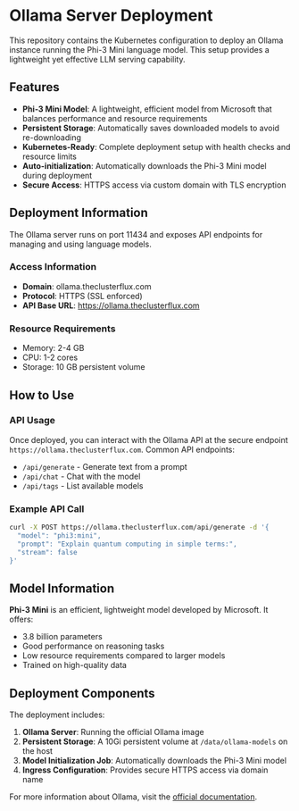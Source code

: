 # Ollama Server Deployment

This repository contains the Kubernetes configuration to deploy an Ollama instance running the Phi-3 Mini language model. This setup provides a lightweight yet effective LLM serving capability.

## Features

- **Phi-3 Mini Model**: A lightweight, efficient model from Microsoft that balances performance and resource requirements
- **Persistent Storage**: Automatically saves downloaded models to avoid re-downloading
- **Kubernetes-Ready**: Complete deployment setup with health checks and resource limits
- **Auto-initialization**: Automatically downloads the Phi-3 Mini model during deployment
- **Secure Access**: HTTPS access via custom domain with TLS encryption

## Deployment Information

The Ollama server runs on port 11434 and exposes API endpoints for managing and using language models.

### Access Information

- **Domain**: ollama.theclusterflux.com
- **Protocol**: HTTPS (SSL enforced)
- **API Base URL**: https://ollama.theclusterflux.com

### Resource Requirements

- Memory: 2-4 GB
- CPU: 1-2 cores
- Storage: 10 GB persistent volume

## How to Use

### API Usage

Once deployed, you can interact with the Ollama API at the secure endpoint `https://ollama.theclusterflux.com`. Common API endpoints:

- `/api/generate` - Generate text from a prompt
- `/api/chat` - Chat with the model
- `/api/tags` - List available models

### Example API Call

```bash
curl -X POST https://ollama.theclusterflux.com/api/generate -d '{
  "model": "phi3:mini",
  "prompt": "Explain quantum computing in simple terms:",
  "stream": false
}'
```

## Model Information

**Phi-3 Mini** is an efficient, lightweight model developed by Microsoft. It offers:

- 3.8 billion parameters
- Good performance on reasoning tasks
- Low resource requirements compared to larger models
- Trained on high-quality data

## Deployment Components

The deployment includes:

1. **Ollama Server**: Running the official Ollama image
2. **Persistent Storage**: A 10Gi persistent volume at `/data/ollama-models` on the host
3. **Model Initialization Job**: Automatically downloads the Phi-3 Mini model
4. **Ingress Configuration**: Provides secure HTTPS access via domain name

For more information about Ollama, visit the [official documentation](https://github.com/ollama/ollama).